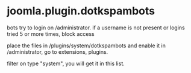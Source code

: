 # joomla.plugin.dotkspambots
bots try to login on /administrator. if a username is not present or logins tried 5 or more times, block access

place the files in /plugins/system/dotkspambots and enable it in /administrator, go to extensions, plugins.

filter on type "system", you will get it in this list.